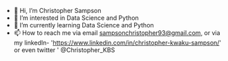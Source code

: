 - 👋 Hi, I’m Christopher Sampson
- 👀 I’m interested in Data Science and Python
- 🌱 I’m currently learning Data Science and Python
- 📫 How to reach me via email sampsonchristopher93@gmail.com, or via my linkedIn- 'https://www.linkedin.com/in/christopher-kwaku-sampson/' or even twitter ' @Christopher_KBS

<!---
SampsonChris/SampsonChris is a ✨ special ✨ repository because its `README.md` (this file) appears on your GitHub profile.
You can click the Preview link to take a look at your changes.
--->
